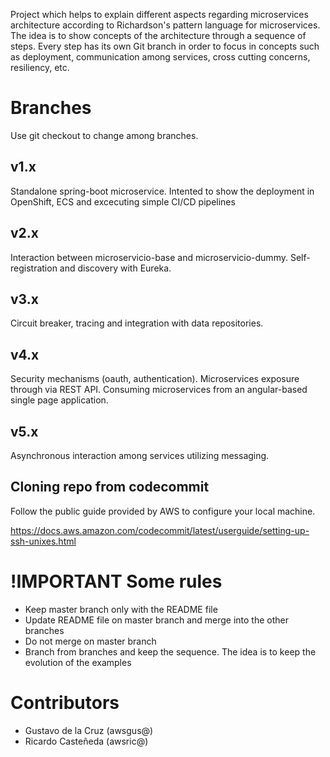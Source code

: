 
Project which helps to explain different aspects regarding microservices architecture according to Richardson's pattern language for microservices. The idea is to show concepts of the architecture through a sequence of steps. Every step has its own Git branch in order to focus in concepts such as deployment, communication among services, cross cutting concerns, resiliency, etc.

# Branches

Use git checkout to change among branches.

## v1.x

Standalone spring-boot microservice. Intented to show the deployment in OpenShift, ECS and excecuting simple CI/CD pipelines

## v2.x 

Interaction between microservicio-base and microservicio-dummy. Self-registration and discovery with Eureka.

## v3.x

Circuit breaker, tracing and integration with data repositories.

## v4.x

Security mechanisms (oauth, authentication). Microservices exposure through via REST API. Consuming microservices from an angular-based single page application.

## v5.x

Asynchronous interaction among services utilizing messaging.


## Cloning repo from codecommit

Follow the public guide provided by AWS to configure your local machine.

https://docs.aws.amazon.com/codecommit/latest/userguide/setting-up-ssh-unixes.html 

# !IMPORTANT Some rules
* Keep master branch only with the README file
* Update README file on master branch and merge into the other branches
* Do not merge on master branch
* Branch from branches and keep the sequence. The idea is to keep the evolution of the examples


# Contributors

* Gustavo de la Cruz (awsgus@)
* Ricardo Casteñeda (awsric@)